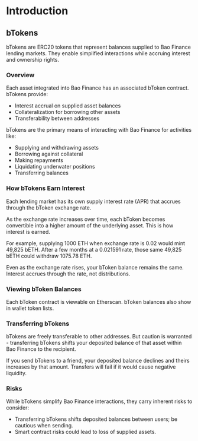 # Introduction

## bTokens

bTokens are ERC20 tokens that represent balances supplied to Bao Finance lending markets. They enable simplified interactions while accruing interest and ownership rights.

### Overview

Each asset integrated into Bao Finance has an associated bToken contract. bTokens provide:

* Interest accrual on supplied asset balances
* Collateralization for borrowing other assets
* Transferability between addresses

bTokens are the primary means of interacting with Bao Finance for activities like:

* Supplying and withdrawing assets
* Borrowing against collateral
* Making repayments
* Liquidating underwater positions
* Transferring balances

### How bTokens Earn Interest

Each lending market has its own supply interest rate (APR) that accrues through the bToken exchange rate.

As the exchange rate increases over time, each bToken becomes convertible into a higher amount of the underlying asset. This is how interest is earned.

For example, supplying 1000 ETH when exchange rate is 0.02 would mint 49,825 bETH. After a few months at a 0.021591 rate, those same 49,825 bETH could withdraw 1075.78 ETH.

Even as the exchange rate rises, your bToken balance remains the same. Interest accrues through the rate, not distributions.

### Viewing bToken Balances

Each bToken contract is viewable on Etherscan. bToken balances also show in wallet token lists.

### Transferring bTokens

bTokens are freely transferable to other addresses. But caution is warranted - transferring bTokens shifts your deposited balance of that asset within Bao Finance to the recipient.

If you send bTokens to a friend, your deposited balance declines and theirs increases by that amount. Transfers will fail if it would cause negative liquidity.

### Risks

While bTokens simplify Bao Finance interactions, they carry inherent risks to consider:

* Transferring bTokens shifts deposited balances between users; be cautious when sending.
* Smart contract risks could lead to loss of supplied assets.
